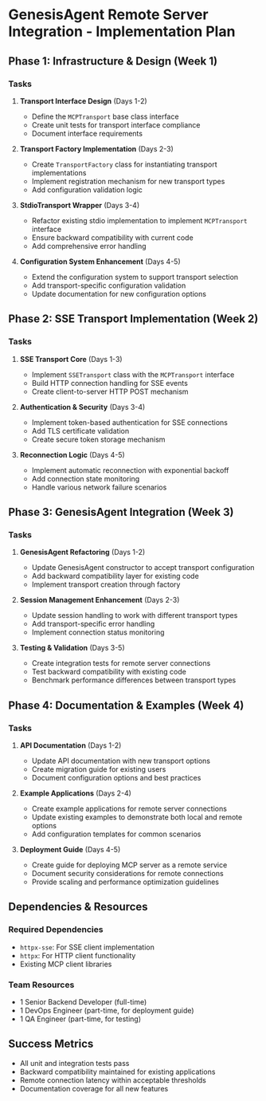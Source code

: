 # GenesisAgent Remote Server Integration - Implementation Plan

## Phase 1: Infrastructure & Design (Week 1)

### Tasks

1. **Transport Interface Design** (Days 1-2)

   - Define the `MCPTransport` base class interface
   - Create unit tests for transport interface compliance
   - Document interface requirements

2. **Transport Factory Implementation** (Days 2-3)

   - Create `TransportFactory` class for instantiating transport implementations
   - Implement registration mechanism for new transport types
   - Add configuration validation logic

3. **StdioTransport Wrapper** (Days 3-4)

   - Refactor existing stdio implementation to implement `MCPTransport` interface
   - Ensure backward compatibility with current code
   - Add comprehensive error handling

4. **Configuration System Enhancement** (Days 4-5)
   - Extend the configuration system to support transport selection
   - Add transport-specific configuration validation
   - Update documentation for new configuration options

## Phase 2: SSE Transport Implementation (Week 2)

### Tasks

1. **SSE Transport Core** (Days 1-3)

   - Implement `SSETransport` class with the `MCPTransport` interface
   - Build HTTP connection handling for SSE events
   - Create client-to-server HTTP POST mechanism

2. **Authentication & Security** (Days 3-4)

   - Implement token-based authentication for SSE connections
   - Add TLS certificate validation
   - Create secure token storage mechanism

3. **Reconnection Logic** (Days 4-5)
   - Implement automatic reconnection with exponential backoff
   - Add connection state monitoring
   - Handle various network failure scenarios

## Phase 3: GenesisAgent Integration (Week 3)

### Tasks

1. **GenesisAgent Refactoring** (Days 1-2)

   - Update GenesisAgent constructor to accept transport configuration
   - Add backward compatibility layer for existing code
   - Implement transport creation through factory

2. **Session Management Enhancement** (Days 2-3)

   - Update session handling to work with different transport types
   - Add transport-specific error handling
   - Implement connection status monitoring

3. **Testing & Validation** (Days 3-5)
   - Create integration tests for remote server connections
   - Test backward compatibility with existing code
   - Benchmark performance differences between transport types

## Phase 4: Documentation & Examples (Week 4)

### Tasks

1. **API Documentation** (Days 1-2)

   - Update API documentation with new transport options
   - Create migration guide for existing users
   - Document configuration options and best practices

2. **Example Applications** (Days 2-4)

   - Create example applications for remote server connections
   - Update existing examples to demonstrate both local and remote options
   - Add configuration templates for common scenarios

3. **Deployment Guide** (Days 4-5)
   - Create guide for deploying MCP server as a remote service
   - Document security considerations for remote connections
   - Provide scaling and performance optimization guidelines

## Dependencies & Resources

### Required Dependencies

- `httpx-sse`: For SSE client implementation
- `httpx`: For HTTP client functionality
- Existing MCP client libraries

### Team Resources

- 1 Senior Backend Developer (full-time)
- 1 DevOps Engineer (part-time, for deployment guide)
- 1 QA Engineer (part-time, for testing)

## Success Metrics

- All unit and integration tests pass
- Backward compatibility maintained for existing applications
- Remote connection latency within acceptable thresholds
- Documentation coverage for all new features
